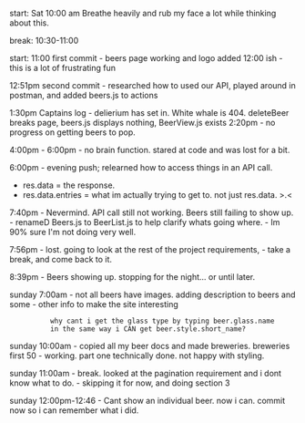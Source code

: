 start: Sat 10:00 am
Breathe heavily and rub my face a lot while thinking about this. 

break: 10:30-11:00 

start: 11:00
first commit - beers page working and logo added 12:00 ish
            - this is a lot of frustrating fun

12:51pm second commit - researched how to used our API,  played around in 
              postman, and added beers.js to actions

1:30pm Captains log - delierium has set in. White whale is 404. 
              deleteBeer breaks page, beers.js displays nothing, 
              BeerView.js exists
2:20pm - no progress on getting beers to pop. 

4:00pm - 6:00pm - no brain function. stared at code and was lost for a bit.

6:00pm - evening push; relearned how to access things in an API call. 
  - res.data = the response. 
  - res.data.entries = what im actually trying to get to. not just res.data. >.<

7:40pm - Nevermind. API call still not working. Beers still failing to show up. 
       - renameD Beers.js to BeerList.js to help clarify whats going where.
       - Im 90% sure I'm not doing very well.

7:56pm - lost. going to look at the rest of the project requirements, 
       - take a break, and come back to it.

8:39pm - Beers showing up. stopping for the night... or until later.

sunday 7:00am - not all beers have images. adding description to beers and some 
              - other info to make the site interesting

              why cant i get the glass type by typing beer.glass.name
              in the same way i CAN get beer.style.short_name?

sunday 10:00am - copied all my beer docs and made breweries. breweries first 50 
               - working. part one technically done. not happy with styling.

sunday 11:00am - break. looked at the pagination requirement and i dont know what to do.
               - skipping it for now, and doing section 3

sunday 12:00pm-12:46 - Cant show an individual beer. now i can. commit now so i can remember what i did. 




